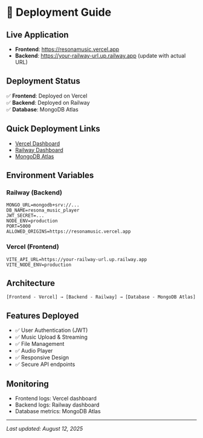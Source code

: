 # 🚀 Deployment Guide

## Live Application
- **Frontend**: https://resonamusic.vercel.app
- **Backend**: https://your-railway-url.up.railway.app (update with actual URL)

## Deployment Status
✅ **Frontend**: Deployed on Vercel  
✅ **Backend**: Deployed on Railway  
✅ **Database**: MongoDB Atlas  

## Quick Deployment Links
- [Vercel Dashboard](https://vercel.com/dashboard)
- [Railway Dashboard](https://railway.app/dashboard)
- [MongoDB Atlas](https://cloud.mongodb.com/)

## Environment Variables

### Railway (Backend)
```env
MONGO_URL=mongodb+srv://...
DB_NAME=resona_music_player
JWT_SECRET=...
NODE_ENV=production
PORT=5000
ALLOWED_ORIGINS=https://resonamusic.vercel.app
```

### Vercel (Frontend)
```env
VITE_API_URL=https://your-railway-url.up.railway.app
VITE_NODE_ENV=production
```

## Architecture
```
[Frontend - Vercel] → [Backend - Railway] → [Database - MongoDB Atlas]
```

## Features Deployed
- ✅ User Authentication (JWT)
- ✅ Music Upload & Streaming
- ✅ File Management
- ✅ Audio Player
- ✅ Responsive Design
- ✅ Secure API endpoints

## Monitoring
- Frontend logs: Vercel dashboard
- Backend logs: Railway dashboard  
- Database metrics: MongoDB Atlas

---
*Last updated: August 12, 2025*

